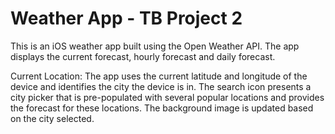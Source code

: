 # Weather App - TB Project 2

This is an iOS weather app built using the Open Weather API.
The app displays the current forecast, hourly forecast and daily forecast. 

Current Location:
The app uses the current latitude and longitude of the device and identifies the city the device is in.
The search icon presents a city picker that is pre-populated with several popular locations and provides the forecast for these locations. 
The background image is updated based on the city selected.
